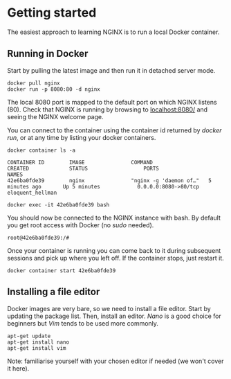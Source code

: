 # Getting started

The easiest approach to learning NGINX is to run a local Docker container.

## Running in Docker

Start by pulling the latest image and then run it in detached server mode.

```
docker pull nginx
docker run -p 8080:80 -d nginx
```

The local 8080 port is mapped to the default port on which NGINX listens (80). Check that NGINX is running by browsing to [localhost:8080/](http://localhost:8080/) and seeing the NGINX welcome page.

You can connect to the container using the container id returned by _docker run_, or at any time by listing your docker containers.

```
docker container ls -a
```

```
CONTAINER ID        IMAGE               COMMAND                  CREATED             STATUS                  PORTS                  NAMES
42e6ba0fde39        nginx               "nginx -g 'daemon of…"   5 minutes ago       Up 5 minutes            0.0.0.0:8080->80/tcp   eloquent_hellman
```

```
docker exec -it 42e6ba0fde39 bash
```

You should now be connected to the NGINX instance with bash. By default you get root access with Docker (no _sudo_ needed).

```
root@42e6ba0fde39:/#
```

Once your container is running you can come back to it during subsequent sessions and pick up where you left off. If the container stops, just restart it.

```
docker container start 42e6ba0fde39
```

## Installing a file editor

Docker images are very bare, so we need to install a file editor. Start by updating the package list. Then, install an editor. _Nano_ is a good choice for beginners but _Vim_ tends to be used more commonly.

```
apt-get update
apt-get install nano
apt-get install vim
```

Note: familiarise yourself with your chosen editor if needed (we won't cover it here).

